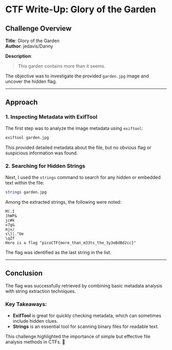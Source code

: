 # CTF Write-Up: Glory of the Garden

## Challenge Overview
**Title**: Glory of the Garden  
**Author**: jedavis/Danny  

**Description**:
> This garden contains more than it seems.

The objective was to investigate the provided `garden.jpg` image and uncover the hidden flag.

---

## Approach

### 1. **Inspecting Metadata with ExifTool**
The first step was to analyze the image metadata using `exiftool`:

```bash
exiftool garden.jpg
```

This provided detailed metadata about the file, but no obvious flag or suspicious information was found.

### 2. **Searching for Hidden Strings**
Next, I used the `strings` command to search for any hidden or embedded text within the file:

```bash
strings garden.jpg
```

Among the extracted strings, the following were noted:

```
M(.I
]hWP&
jc#k
=7g&
mjx/
s\]|."Ue
\qZf
Here is a flag "picoCTF{more_than_m33ts_the_3y3eBdBd2cc}"
```

The flag was identified as the last string in the list.

---

## Conclusion
The flag was successfully retrieved by combining basic metadata analysis with string extraction techniques.

### Key Takeaways:
- **ExifTool** is great for quickly checking metadata, which can sometimes include hidden clues.
- **Strings** is an essential tool for scanning binary files for readable text.

This challenge highlighted the importance of simple but effective file analysis methods in CTFs. 🚩

